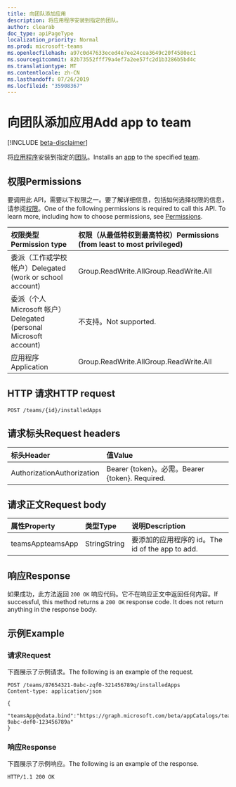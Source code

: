 ```yaml
---
title: 向团队添加应用
description: 将应用程序安装到指定的团队。
author: clearab
doc_type: apiPageType
localization_priority: Normal
ms.prod: microsoft-teams
ms.openlocfilehash: a97c0d47633eced4e7ee24cea3649c20f4580ec1
ms.sourcegitcommit: 82b73552fff79a4ef7a2ee57fc2d1b3286b5bd4c
ms.translationtype: MT
ms.contentlocale: zh-CN
ms.lasthandoff: 07/26/2019
ms.locfileid: "35908367"
---
```

# <a name="add-app-to-team"></a><span data-ttu-id="303f0-103">向团队添加应用</span><span class="sxs-lookup"><span data-stu-id="303f0-103">Add app to team</span></span>

[!INCLUDE [beta-disclaimer](../../includes/beta-disclaimer.md)]

<span data-ttu-id="303f0-104">将[应用程序](../resources/teamsapp.md)安装到指定的[团队](../resources/team.md)。</span><span class="sxs-lookup"><span data-stu-id="303f0-104">Installs an [app](../resources/teamsapp.md) to the specified [team](../resources/team.md).</span></span>

## <a name="permissions"></a><span data-ttu-id="303f0-105">权限</span><span class="sxs-lookup"><span data-stu-id="303f0-105">Permissions</span></span>

<span data-ttu-id="303f0-p101">要调用此 API，需要以下权限之一。要了解详细信息，包括如何选择权限的信息，请参阅[权限](/graph/permissions-reference)。</span><span class="sxs-lookup"><span data-stu-id="303f0-p101">One of the following permissions is required to call this API. To learn more, including how to choose permissions, see [Permissions](/graph/permissions-reference).</span></span>

|<span data-ttu-id="303f0-108">权限类型</span><span class="sxs-lookup"><span data-stu-id="303f0-108">Permission type</span></span>      | <span data-ttu-id="303f0-109">权限（从最低特权到最高特权）</span><span class="sxs-lookup"><span data-stu-id="303f0-109">Permissions (from least to most privileged)</span></span>              |
|:--------------------|:---------------------------------------------------------|
|<span data-ttu-id="303f0-110">委派（工作或学校帐户）</span><span class="sxs-lookup"><span data-stu-id="303f0-110">Delegated (work or school account)</span></span> | <span data-ttu-id="303f0-111">Group.ReadWrite.All</span><span class="sxs-lookup"><span data-stu-id="303f0-111">Group.ReadWrite.All</span></span>    |
|<span data-ttu-id="303f0-112">委派（个人 Microsoft 帐户）</span><span class="sxs-lookup"><span data-stu-id="303f0-112">Delegated (personal Microsoft account)</span></span> | <span data-ttu-id="303f0-113">不支持。</span><span class="sxs-lookup"><span data-stu-id="303f0-113">Not supported.</span></span>    |
|<span data-ttu-id="303f0-114">应用程序</span><span class="sxs-lookup"><span data-stu-id="303f0-114">Application</span></span> | <span data-ttu-id="303f0-115">Group.ReadWrite.All</span><span class="sxs-lookup"><span data-stu-id="303f0-115">Group.ReadWrite.All</span></span> |

## <a name="http-request"></a><span data-ttu-id="303f0-116">HTTP 请求</span><span class="sxs-lookup"><span data-stu-id="303f0-116">HTTP request</span></span>
<!-- { "blockType": "ignored" } -->
```http
POST /teams/{id}/installedApps
```

## <a name="request-headers"></a><span data-ttu-id="303f0-117">请求标头</span><span class="sxs-lookup"><span data-stu-id="303f0-117">Request headers</span></span>

| <span data-ttu-id="303f0-118">标头</span><span class="sxs-lookup"><span data-stu-id="303f0-118">Header</span></span>       | <span data-ttu-id="303f0-119">值</span><span class="sxs-lookup"><span data-stu-id="303f0-119">Value</span></span> |
|:---------------|:--------|
| <span data-ttu-id="303f0-120">Authorization</span><span class="sxs-lookup"><span data-stu-id="303f0-120">Authorization</span></span>  | <span data-ttu-id="303f0-p102">Bearer {token}。必需。</span><span class="sxs-lookup"><span data-stu-id="303f0-p102">Bearer {token}. Required.</span></span>  |

## <a name="request-body"></a><span data-ttu-id="303f0-123">请求正文</span><span class="sxs-lookup"><span data-stu-id="303f0-123">Request body</span></span>

| <span data-ttu-id="303f0-124">属性</span><span class="sxs-lookup"><span data-stu-id="303f0-124">Property</span></span>   | <span data-ttu-id="303f0-125">类型</span><span class="sxs-lookup"><span data-stu-id="303f0-125">Type</span></span> |<span data-ttu-id="303f0-126">说明</span><span class="sxs-lookup"><span data-stu-id="303f0-126">Description</span></span>|
|:---------------|:--------|:----------|
|<span data-ttu-id="303f0-127">teamsApp</span><span class="sxs-lookup"><span data-stu-id="303f0-127">teamsApp</span></span>|<span data-ttu-id="303f0-128">String</span><span class="sxs-lookup"><span data-stu-id="303f0-128">String</span></span>|<span data-ttu-id="303f0-129">要添加的应用程序的 id。</span><span class="sxs-lookup"><span data-stu-id="303f0-129">The id of the app to add.</span></span>|

## <a name="response"></a><span data-ttu-id="303f0-130">响应</span><span class="sxs-lookup"><span data-stu-id="303f0-130">Response</span></span>

<span data-ttu-id="303f0-p103">如果成功，此方法返回 `200 OK` 响应代码。它不在响应正文中返回任何内容。</span><span class="sxs-lookup"><span data-stu-id="303f0-p103">If successful, this method returns a `200 OK` response code. It does not return anything in the response body.</span></span>

## <a name="example"></a><span data-ttu-id="303f0-133">示例</span><span class="sxs-lookup"><span data-stu-id="303f0-133">Example</span></span>

### <a name="request"></a><span data-ttu-id="303f0-134">请求</span><span class="sxs-lookup"><span data-stu-id="303f0-134">Request</span></span>

<span data-ttu-id="303f0-135">下面展示了示例请求。</span><span class="sxs-lookup"><span data-stu-id="303f0-135">The following is an example of the request.</span></span>
<!-- {
  "blockType": "request",
  "name": "add_teamsApp"
}-->
```http
POST /teams/87654321-0abc-zqf0-321456789q/installedApps
Content-type: application/json

{
   "teamsApp@odata.bind":"https://graph.microsoft.com/beta/appCatalogs/teamsApps/12345678-9abc-def0-123456789a"
}
```

### <a name="response"></a><span data-ttu-id="303f0-136">响应</span><span class="sxs-lookup"><span data-stu-id="303f0-136">Response</span></span>

<span data-ttu-id="303f0-137">下面展示了示例响应。</span><span class="sxs-lookup"><span data-stu-id="303f0-137">The following is an example of the response.</span></span>

<!-- {
  "blockType": "response",
  "truncated": true
} -->
```http
HTTP/1.1 200 OK
```

<!-- uuid: 8fcb5dbc-d5aa-4681-8e31-b001d5168d79
2015-10-25 14:57:30 UTC -->
<!--
{
  "type": "#page.annotation",
  "description": "Add teamsApp",
  "keywords": "",
  "section": "documentation",
  "tocPath": "",
  "suppressions": []
}
-->
